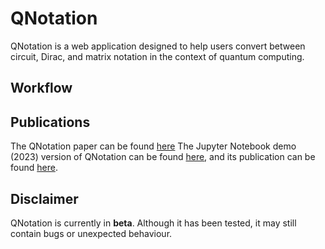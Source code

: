 # QNotation

QNotation is a web application designed to help users convert between circuit, Dirac, and matrix notation in the context of quantum computing.
## Workflow

## Publications
The QNotation paper can be found [here](https://ieeexplore.ieee.org/document/10821137)
The Jupyter Notebook demo (2023) version of QNotation can be found [here](https://github.com/Samantha-norrie/QNotation), and its publication can be found [here](https://ieeexplore.ieee.org/document/10313602).

## Disclaimer
QNotation is currently in **beta**. Although it has been tested, it may still contain bugs or unexpected behaviour.

